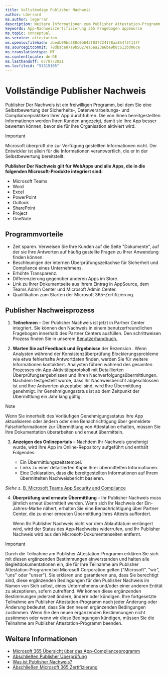 ```yaml
---
title: Vollständige Publisher Nachweis
author: LGerrard
ms.author: legerrar
description: Weitere Informationen zum Publisher Attestation-Programm
keywords: App-Nachweiszertifizierung 365 Fragebogen appSource
ms.topic: conceptual
ms.service: attestation
ms.openlocfilehash: abedb09bc280c0b643f037324178aa854f2f117f
ms.sourcegitcommit: 78dbace87a9b5027ea5aa23a6be9b8c613bd06ce
ms.translationtype: MT
ms.contentlocale: de-DE
ms.lasthandoff: 07/07/2021
ms.locfileid: "53315105"
---
```

# <a name="complete-publisher-attestation"></a>Vollständige Publisher Nachweis

Publisher Der Nachweis ist ein freiwilligen Programm, bei dem Sie eine Selbstbewertung der Sicherheits-, Datenverarbeitungs- und Compliancepraktiken Ihrer App durchführen. Die von Ihnen bereitgestellten Informationen werden Ihren Kunden angezeigt, damit sie Ihre App besser bewerten können, bevor sie für ihre Organisation aktiviert wird. 

> [!IMPORTANT]
> Microsoft überprüft die zur Verfügung gestellten Informationen nicht. Der Entwickler ist allein für die Informationen verantwortlich, die er in der Selbstbewertung bereitstellt. 

**Publisher Der Nachweis gilt für WebApps und alle Apps, die in die folgenden Microsoft-Produkte integriert sind:**
- Microsoft Teams
- Word
- Excel
- PowerPoint 
- Outlook
- SharePoint
- Project
- OneNote


## <a name="program-benefits"></a>Programmvorteile
- Zeit sparen. Verweisen Sie Ihre Kunden auf die Seite "Dokumente", auf der sie Ihre Antworten auf häufig gestellte Fragen zu Ihrer Anwendung finden können. 
- Beschleunigen der internen Überprüfungszeitachse für Sicherheit und Compliance eines Unternehmens.
- Erhöhte Transparenz.
- Differenzierung gegenüber anderen Apps im Store. 
- Link zu Ihrer Dokumentseite aus Ihrem Eintrag in AppSource, dem Teams Admin Center und Microsoft Admin Center. 
- Qualifikation zum Starten der Microsoft 365-Zertifizierung.
 

## <a name="publisher-attestation-process"></a>Publisher Nachweisprozess

1. **Teilnehmen** – Der Publisher Nachweis ist jetzt in Partner Center integriert. Sie können den Nachweis in einem benutzerfreundlichen Fragebogen innerhalb des Partner Centers ausfüllen. Den schrittweisen Prozess finden Sie in unserem [Benutzerhandbuch.](https://docs.microsoft.com/microsoft-365-app-certification/docs/userguide)

2. **Warten Sie auf Feedback und Ergebnisse** der Rezension . Wenn Analysten während der Konsistenzüberprüfung Blockierungsprobleme wie etwa fehlerhafte Antwortdaten finden, werden Sie für weitere Informationen kontaktiert. Analysten führen während des gesamten Prozesses ein App-Aktivitätsprotokoll mit Detaillierten Überprüfungsergebnissen und Ihren Nachverfolgungsübermittlungen. Nachdem festgestellt wurde, dass Ihr Nachweisbericht abgeschlossen ist und Ihre Antworten akzeptabel sind, wird Ihre Übermittlung genehmigt. Ihr Genehmigungsstatus ist ab dem Zeitpunkt der Übermittlung ein Jahr lang gültig.

> [!NOTE]
> Wenn Sie innerhalb des Vorläufigen Genehmigungsstatus Ihre App aktualisieren oder ändern oder eine Benachrichtigung über gemeldete Falschinformationen zur Übermittlung von Attestation erhalten, müssen Sie Ihre Dokumentation überarbeiten und erneut übermitteln.

3. **Anzeigen des Onlineportals** – Nachdem Ihr Nachweis genehmigt wurde, wird Ihre App im Online-Repository aufgeführt und enthält Folgendes:

   - Ein Übermittlungszeitstempel.
   - Links zu einer detaillierten Kopie Ihrer übermittelten Informationen.
   - Eine Deklaration, dass die bereitgestellten Informationen auf Ihrem übermittelten Nachweisbericht basieren.

*Siehe* z. [B. Microsoft Teams App Security and Compliance](../teams/teams-apps.md)

4. **Überprüfung und erneute Übermittlung** – Ihr Publisher Nachweis muss jährlich erneut übermittelt werden. Wenn sich Ihr Nachweis der Ein-Jahres-Marke nähert, erhalten Sie eine Benachrichtigung über Partner Center, die zu einer erneuten Übermittlung Ihres Attests auffordert. 

   Wenn Ihr Publisher Nachweis nicht vor dem Ablaufdatum verlängert wird, wird der Status des App-Nachweiss widerrufen, und Ihr Publisher Nachweis wird aus den Microsoft-Dokumentenseiten entfernt. 

>[!IMPORTANT]
>Durch die Teilnahme am Publisher Attestation-Programm erklären Sie sich mit diesen ergänzenden Bestimmungen einverstanden und halten alle Begleitdokumentationen ein, die für Ihre Teilnahme am Publisher Attestation-Programm bei Microsoft Corporation gelten ("Microsoft", "wir", "uns" oder "unser"). Sie erklären und garantieren uns, dass Sie berechtigt sind, diese ergänzenden Bedingungen für den Publisher Nachweis im Namen von Sich selbst, eines Unternehmens und/oder einer anderen Entität zu akzeptieren, sofern zutreffend. Wir können diese ergänzenden Bestimmungen jederzeit ändern, ändern oder kündigen. Ihre fortgesetzte Teilnahme am Publisher Attestation-Programm nach jeder Änderung oder Änderung bedeutet, dass Sie den neuen ergänzenden Bedingungen zustimmen. Wenn Sie den neuen ergänzenden Bestimmungen nicht zustimmen oder wenn wir diese Bedingungen kündigen, müssen Sie die Teilnahme am Publisher Attestation-Programm beenden.

## <a name="learn-more"></a>Weitere Informationen

* [Microsoft 365 Übersicht über das App-Complianceprogramm](~/overview.md)  
* [Abschließen Publisher Überprüfung](https://docs.microsoft.com/azure/active-directory/develop/mark-app-as-publisher-verified)  
* [Was ist Publisher Nachweis?](~/docs/enterprise-app-attestation-guide.md)  
* [Abschließen Microsoft 365 Zertifizierung](~/docs/certification.md)

